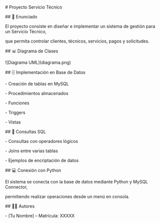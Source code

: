 \# Proyecto Servicio Técnico



\## 📌 Enunciado

El proyecto consiste en diseñar e implementar un sistema de gestión para un Servicio Técnico, 

que permita controlar clientes, técnicos, servicios, pagos y solicitudes.



\## 📊 Diagrama de Clases

!\[Diagrama UML](diagrama.png)



\## 🗄️ Implementación en Base de Datos

\- Creación de tablas en MySQL

\- Procedimientos almacenados

\- Funciones

\- Triggers

\- Vistas



\## 🔎 Consultas SQL

\- Consultas con operadores lógicos

\- Joins entre varias tablas

\- Ejemplos de encriptación de datos



\## 💻 Conexión con Python

El sistema se conecta con la base de datos mediante Python y MySQL Connector, 

permitiendo realizar operaciones desde un menú en consola.



\## 👨‍💻 Autores

\- \[Tu Nombre] – Matrícula: XXXXX



